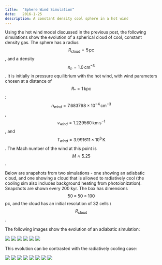 ```yaml
---
title:  "Sphere Wind Simulation"
date:   2016-1-25
description: A constant density cool sphere in a hot wind 
---
```


Using the hot wind model discussed in the previous post, the following simulations
show the evolution of a spherical cloud of cool, constant density gas. The sphere has a
radius $$R_{\mathrm{cloud}} = 5\,\mathrm{pc}$$, and a density $$n_h = 1.0 \,\mathrm{cm}^{-3}$$. It is initially 
in pressure equilibrium with the hot wind, with wind parameters chosen at a distance of $$R_{*} = 1\,\mathrm{kpc}$$:
$$n_{wind} = 7.683798 \times 10^{-4}\,\mathrm{cm}^{-3}$$, $$v_{wind} = 1.229560\,\mathrm{km}\,\mathrm{s}^{-1}$$,
and $$T_{wind} = 3.991611 \times 10^{6}\,\mathrm{K}$$. The Mach number of the wind at this point is $$M \approx 5.25$$.

Below are snapshots from two simulations - one showing an adiabatic cloud, and one showing a cloud 
that is allowed to radiatively cool (the cooling sim also includes background heating from photoionization).
Snapshots are shown every 200 kyr. The box has dimensions $$50 \times 50 \times 100$$ pc, and the cloud has
an initial resolution of 32 cells / $$R_{\mathrm{cloud}}$$.

The following images show the evolution of an adiabatic simulation:

<img src="{{ site.url }}assets/images/sphere_wind_0a.png">

<img src="{{ site.url }}assets/images/sphere_wind_1a.png">

<img src="{{ site.url }}assets/images/sphere_wind_2a.png">

<img src="{{ site.url }}assets/images/sphere_wind_3a.png">

<img src="{{ site.url }}assets/images/sphere_wind_4a.png">

<img src="{{ site.url }}assets/images/sphere_wind_5a.png">


This evolution can be contrasted with the radiatively cooling case:

<img src="{{ site.url }}assets/images/sphere_wind_0r.png">

<img src="{{ site.url }}assets/images/sphere_wind_1r.png">

<img src="{{ site.url }}assets/images/sphere_wind_2r.png">

<img src="{{ site.url }}assets/images/sphere_wind_3r.png">

<img src="{{ site.url }}assets/images/sphere_wind_4r.png">

<img src="{{ site.url }}assets/images/sphere_wind_5r.png">

<img src="{{ site.url }}assets/images/sphere_wind_6r.png">

<img src="{{ site.url }}assets/images/sphere_wind_7r.png">
